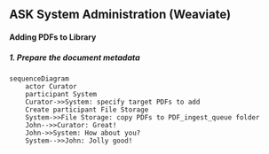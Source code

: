 ## ASK System Administration (Weaviate)
#### Adding PDFs to Library
##### 1. Prepare the document metadata

```mermaid
sequenceDiagram
    actor Curator
    participant System
    Curator->>System: specify target PDFs to add
    Create participant File Storage
    System->>File Storage: copy PDFs to PDF_ingest_queue folder
    John-->>Curator: Great!
    John->>System: How about you?
    System-->>John: Jolly good!
```
